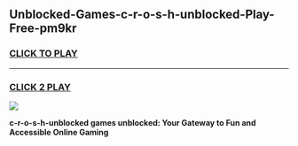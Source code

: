 
## Unblocked-Games-c-r-o-s-h-unblocked-Play-Free-pm9kr
<h3>
<a href="https://premium76.site?title=c-r-o-s-h-unblocked&ref=21A">CLICK TO PLAY</a></h3>
<hr>

<h3>
<a href="https://premium76.site?title=c-r-o-s-h-unblocked&ref=21A">CLICK 2 PLAY</a>
  
</h3>

<a href="https://premium76.site?title=c-r-o-s-h-unblocked&ref=21A"><img src="https://clearcache.store/games.png"></a>


**c-r-o-s-h-unblocked games unblocked: Your Gateway to Fun and Accessible Online Gaming**
